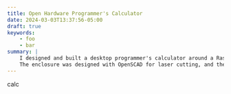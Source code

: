 ```yaml
---
title: Open Hardware Programmer's Calculator
date: 2024-03-03T13:37:56-05:00
draft: true
keywords:
    - foo
    - bar
summary: | 
    I designed and built a desktop programmer's calculator around a Raspberry Pi Zero, a mechanical keyboard matrix, and a character LCD.
    The enclosure was designed with OpenSCAD for laser cutting, and the software was written in Python calling into patched Linux drivers.
---
```


calc
